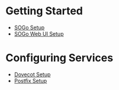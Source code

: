 # Getting Started #
- [SOGo Setup](index.html)
- [SOGo Web UI Setup](webui.html)

# Configuring Services #

- [Dovecot Setup](dovecot.html)
- [Postfix Setup](postfix.html)